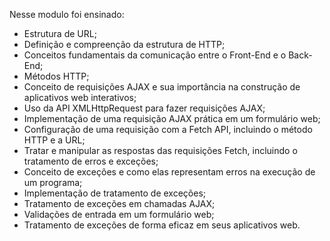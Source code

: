 Nesse modulo foi ensinado:

* Estrutura de URL;
* Definição e compreenção da estrutura de HTTP;
* Conceitos fundamentais da comunicação entre o Front-End e o Back-End;
* Métodos HTTP;
* Conceito de requisições AJAX e sua importância na construção de aplicativos web interativos;
* Uso da API XMLHttpRequest para fazer requisições AJAX;
* Implementação de uma requisição AJAX prática em um formulário web;
* Configuração de uma requisição com a Fetch API, incluindo o método HTTP e a URL;
* Tratar e manipular as respostas das requisições Fetch, incluindo o tratamento de erros e exceções;
* Conceito de exceções e como elas representam erros na execução de um programa;
* Implementação de tratamento de exceções;
* Tratamento de exceções em chamadas AJAX;
* Validações de entrada em um formulário web;
* Tratamento de exceções de forma eficaz em seus aplicativos web.
